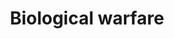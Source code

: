 ---
title: Biological warfare
longTitle: 'Biological warfare'
tags:
- gccommon
french:
- "[[Guerre biologique]]"
usedFor:
- "[[Bacteriological warfare]]"
---
